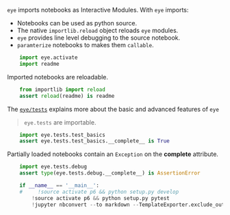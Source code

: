 
`eye` imports notebooks as Interactive Modules.  With `eye` imports:

* Notebooks can be used as python source.
* The native `importlib.reload` object reloads `eye` modules.
* `eye` provides line level debugging to the source notebook.
* `paramterize` notebooks to makes them `callable`.


```python
    import eye.activate
    import readme
```

Imported notebooks are reloadable.


```python
    from importlib import reload
    assert reload(readme) is readme
```

The [`eye/tests`](eye/tests/) explains more about the basic and advanced features of `eye` 

> `eye.tests` are importable.


```python
    import eye.tests.test_basics
    assert eye.tests.test_basics.__complete__ is True
```

Partially loaded notebooks contain an `Exception` on the __complete__ attribute.


```python
    import eye.tests.debug
    assert type(eye.tests.debug.__complete__) is AssertionError
```


```python
    if __name__ == '__main__':
    #     !source activate p6 && python setup.py develop
        !source activate p6 && python setup.py pytest
        !jupyter nbconvert --to markdown --TemplateExporter.exclude_output=True readme.ipynb
```
